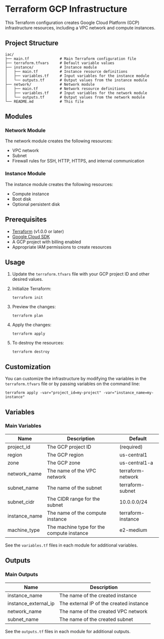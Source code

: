 # Terraform GCP Infrastructure

This Terraform configuration creates Google Cloud Platform (GCP) infrastructure resources, including a VPC network and compute instances.

## Project Structure

```
iac/
├── main.tf              # Main Terraform configuration file
├── terraform.tfvars     # Default variable values
├── instance/            # Instance module
│   ├── main.tf          # Instance resource definitions
│   ├── variables.tf     # Input variables for the instance module
│   └── outputs.tf       # Output values from the instance module
├── network/             # Network module
│   ├── main.tf          # Network resource definitions
│   ├── variables.tf     # Input variables for the network module
│   └── outputs.tf       # Output values from the network module
└── README.md            # This file
```

## Modules

### Network Module

The network module creates the following resources:
- VPC network
- Subnet
- Firewall rules for SSH, HTTP, HTTPS, and internal communication

### Instance Module

The instance module creates the following resources:
- Compute instance
- Boot disk
- Optional persistent disk

## Prerequisites

- [Terraform](https://www.terraform.io/downloads.html) (v1.0.0 or later)
- [Google Cloud SDK](https://cloud.google.com/sdk/docs/install)
- A GCP project with billing enabled
- Appropriate IAM permissions to create resources

## Usage

1. Update the `terraform.tfvars` file with your GCP project ID and other desired values.

2. Initialize Terraform:
   ```
   terraform init
   ```

3. Preview the changes:
   ```
   terraform plan
   ```

4. Apply the changes:
   ```
   terraform apply
   ```

5. To destroy the resources:
   ```
   terraform destroy
   ```

## Customization

You can customize the infrastructure by modifying the variables in the `terraform.tfvars` file or by passing variables on the command line:

```
terraform apply -var="project_id=my-project" -var="instance_name=my-instance"
```

## Variables

### Main Variables

| Name | Description | Default |
|------|-------------|---------|
| project_id | The GCP project ID | (required) |
| region | The GCP region | us-central1 |
| zone | The GCP zone | us-central1-a |
| network_name | The name of the VPC network | terraform-network |
| subnet_name | The name of the subnet | terraform-subnet |
| subnet_cidr | The CIDR range for the subnet | 10.0.0.0/24 |
| instance_name | The name of the compute instance | terraform-instance |
| machine_type | The machine type for the compute instance | e2-medium |

See the `variables.tf` files in each module for additional variables.

## Outputs

### Main Outputs

| Name | Description |
|------|-------------|
| instance_name | The name of the created instance |
| instance_external_ip | The external IP of the created instance |
| network_name | The name of the created VPC network |
| subnet_name | The name of the created subnet |

See the `outputs.tf` files in each module for additional outputs.
